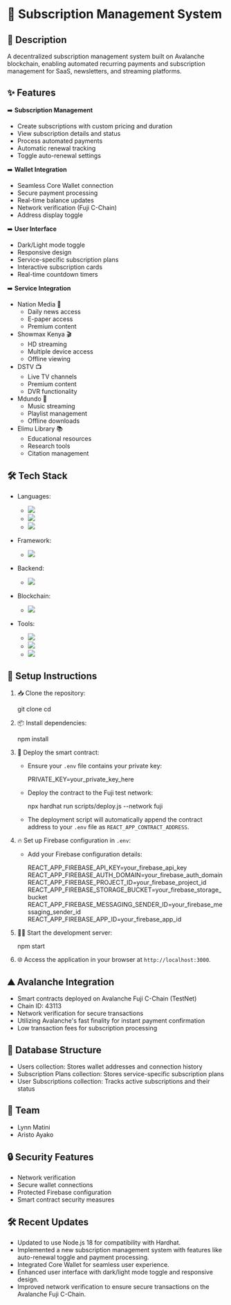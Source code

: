 # 🔄 Subscription Management System

## 📝 Description

A decentralized subscription management system built on Avalanche blockchain, enabling automated recurring payments and subscription management for SaaS, newsletters, and streaming platforms.

## ✨ Features

➡️ **Subscription Management**

- Create subscriptions with custom pricing and duration
- View subscription details and status
- Process automated payments
- Automatic renewal tracking
- Toggle auto-renewal settings

➡️ **Wallet Integration**

- Seamless Core Wallet connection
- Secure payment processing
- Real-time balance updates
- Network verification (Fuji C-Chain)
- Address display toggle

➡️ **User Interface**

- Dark/Light mode toggle
- Responsive design
- Service-specific subscription plans
- Interactive subscription cards
- Real-time countdown timers

➡️ **Service Integration**

- Nation Media 📰
  - Daily news access
  - E-paper access
  - Premium content
- Showmax Kenya 🎬
  - HD streaming
  - Multiple device access
  - Offline viewing
- DSTV 📺
  - Live TV channels
  - Premium content
  - DVR functionality
- Mdundo 🎵
  - Music streaming
  - Playlist management
  - Offline downloads
- Elimu Library 📚
  - Educational resources
  - Research tools
  - Citation management

## 🛠️ Tech Stack

- Languages:

  - <img src="https://img.shields.io/badge/Solidity-%23363636.svg?style=flat&logo=solidity&logoColor=white"/>
  - <img src="https://img.shields.io/badge/JavaScript-%23F7DF1E.svg?style=flat&logo=javascript&logoColor=black"/>
  - <img src="https://img.shields.io/badge/CSS3-%231572B6.svg?style=flat&logo=css3&logoColor=white"/>

- Framework:

  - <img src="https://img.shields.io/badge/React-%2320232a.svg?style=flat&logo=react&logoColor=%2361DAFB"/>

- Backend:

  - <img src="https://img.shields.io/badge/Firebase-%23FFCA28.svg?style=flat&logo=firebase&logoColor=black"/>

- Blockchain:

  - <img src="https://img.shields.io/badge/Avalanche-%23E84142.svg?style=flat&logo=avalanche&logoColor=white"/>

- Tools:
  - <img src="https://img.shields.io/badge/Web3.js-%23F16822.svg?style=flat&logo=web3dotjs&logoColor=white"/>
  - <img src="https://img.shields.io/badge/Core_Wallet-black?style=flat"/>
  - <img src="https://img.shields.io/badge/Hardhat-yellow?style=flat"/>

## 🚀 Setup Instructions

1. 📥 Clone the repository:

   git clone <repository-url>
   cd <repository-directory>


2. 📦 Install dependencies:

   npm install


3. 🔗 Deploy the smart contract:
   - Ensure your `.env` file contains your private key:

     PRIVATE_KEY=your_private_key_here

   - Deploy the contract to the Fuji test network:

     npx hardhat run scripts/deploy.js --network fuji

   - The deployment script will automatically append the contract address to your `.env` file as `REACT_APP_CONTRACT_ADDRESS`.

4. 🔥 Set up Firebase configuration in `.env`:
   - Add your Firebase configuration details:
     
     REACT_APP_FIREBASE_API_KEY=your_firebase_api_key
     REACT_APP_FIREBASE_AUTH_DOMAIN=your_firebase_auth_domain
     REACT_APP_FIREBASE_PROJECT_ID=your_firebase_project_id
     REACT_APP_FIREBASE_STORAGE_BUCKET=your_firebase_storage_bucket
     REACT_APP_FIREBASE_MESSAGING_SENDER_ID=your_firebase_messaging_sender_id
     REACT_APP_FIREBASE_APP_ID=your_firebase_app_id
     

5. 🏃‍♂️ Start the development server:
  
   npm start


6. 🌐 Access the application in your browser at `http://localhost:3000`.

## ⛰️ Avalanche Integration

- Smart contracts deployed on Avalanche Fuji C-Chain (TestNet)
- Chain ID: 43113
- Network verification for secure transactions
- Utilizing Avalanche's fast finality for instant payment confirmation
- Low transaction fees for subscription processing

## 💾 Database Structure

- Users collection: Stores wallet addresses and connection history
- Subscription Plans collection: Stores service-specific subscription plans
- User Subscriptions collection: Tracks active subscriptions and their status

## 👥 Team

- Lynn Matini
- Aristo Ayako

## 🔒 Security Features

- Network verification
- Secure wallet connections
- Protected Firebase configuration
- Smart contract security measures

## 🛠️ Recent Updates

- Updated to use Node.js 18 for compatibility with Hardhat.
- Implemented a new subscription management system with features like auto-renewal toggle and payment processing.
- Integrated Core Wallet for seamless user experience.
- Enhanced user interface with dark/light mode toggle and responsive design.
- Improved network verification to ensure secure transactions on the Avalanche Fuji C-Chain.
